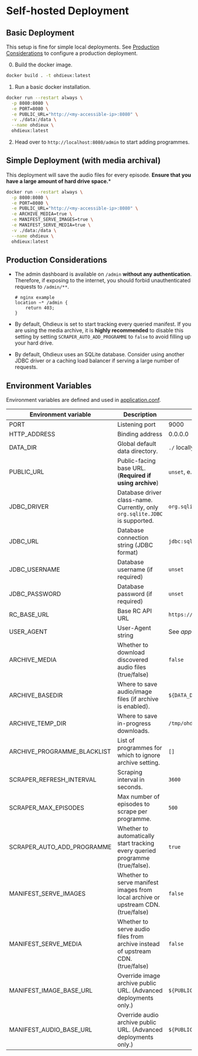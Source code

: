 # Self-hosted Deployment

## Basic Deployment
This setup is fine for simple local deployments. See [Production
Considerations](#production-considerations) to configure a production
deployment.

0. Build the docker image.
```bash
docker build . -t ohdieux:latest
```
1. Run a basic docker installation.
```bash
docker run --restart always \
  -p 8080:8080 \
  -e PORT=8080 \
  -e PUBLIC_URL="http://<my-accessible-ip>:8080" \
  -v ./data:/data \
  --name ohdieux \
  ohdieux:latest
```
2. Head over to `http://localhost:8080/admin` to start adding programmes.

## Simple Deployment (with media archival)
This deployment will save the audio files for every episode.
**Ensure that you have a large amount of hard drive space.***

```bash
docker run --restart always \
  -p 8080:8080 \
  -e PORT=8080 \
  -e PUBLIC_URL="http://<my-accessible-ip>:8080" \
  -e ARCHIVE_MEDIA=true \
  -e MANIFEST_SERVE_IMAGES=true \
  -e MANIFEST_SERVE_MEDIA=true \
  -v ./data:/data \
  --name ohdieux \
  ohdieux:latest
```

## Production Considerations
* The admin dashboard is available on `/admin` **without any
  authentication**. Therefore, if exposing to the internet, you should
  forbid unauthenticated requests to `/admin/**`. 
  ```
  # nginx example
  location ~* /admin {
      return 403;
  }
  ```
  
* By default, Ohdieux is set to start tracking every queried
  manifest. If you are using the media archive, it is **highly
  recommended** to disable this setting by setting
  `SCRAPER_AUTO_ADD_PROGRAMME` to `false` to avoid filling up your
  hard drive.

* By default, Ohdieux uses an SQLite database. Consider using another
  JDBC driver or a caching load balancer if serving a large number of
  requests.


## Environment Variables
Environment variables are defined and used in [application.conf](/src/main/resources/application.conf).

| Environment variable        | Description                                                                       | Default value                       |
|-----------------------------|-----------------------------------------------------------------------------------|-------------------------------------|
| PORT                        | Listening port                                                                    | 9000                                |
| HTTP_ADDRESS                | Binding address                                                                   | 0.0.0.0                             |
| DATA_DIR                    | Global default data directory.                                                    | `./` locally, `/data/` in docker.   |
| PUBLIC_URL                  | Public-facing base URL. (**Required if using archive**)                           | `unset`, e.g. `https://example.com` |
| JDBC_DRIVER                 | Database driver class-name. Currently, only `org.sqlite.JDBC` is supported.       | `org.sqlite.JDBC`                   |
| JDBC_URL                    | Database connection string (JDBC format)                                          | `jdbc:sqlite:${DATA_DIR}ohdieux.db` |
| JDBC_USERNAME               | Database username (if required)                                                   | `unset`                             |
| JDBC_PASSWORD               | Database password (if required)                                                   | `unset`                             |
| RC_BASE_URL                 | Base RC API URL                                                                   | `https://services.radio-canada.ca`  |
| USER_AGENT                  | User-Agent string                                                                 | See _application.conf_              |
| ARCHIVE_MEDIA               | Whether to download discovered audio files (true/false)                           | `false`                             |
| ARCHIVE_BASEDIR             | Where to save audio/image files (if archive is enabled).                          | `${DATA_DIR}archive`                |
| ARCHIVE_TEMP_DIR            | Where to save in-progress downloads.                                              | `/tmp/ohdieux`                      |
| ARCHIVE_PROGRAMME_BLACKLIST | List of programmes for which to ignore archive setting.                           | `[]`                                |
| SCRAPER_REFRESH_INTERVAL    | Scraping interval in seconds.                                                     | `3600`                              |
| SCRAPER_MAX_EPISODES        | Max number of episodes to scrape per programme.                                   | `500`                               |
| SCRAPER_AUTO_ADD_PROGRAMME  | Whether to automatically start tracking every queried programme (true/false).     | `true`                              |
| MANIFEST_SERVE_IMAGES       | Whether to serve manifest images from local archive or upstream CDN. (true/false) | `false`                             |
| MANIFEST_SERVE_MEDIA        | Whether to serve audio files from archive instead of upstream CDN. (true/false)   | `false`                             |
| MANIFEST_IMAGE_BASE_URL     | Override image archive public URL. (Advanced deployments only.)                   | `${PUBLIC_URL}/media/images/`       |
| MANIFEST_AUDIO_BASE_URL     | Override audio archive public URL. (Advanced deployments only.)                   | `${PUBLIC_URL}/media/audio/`        |



